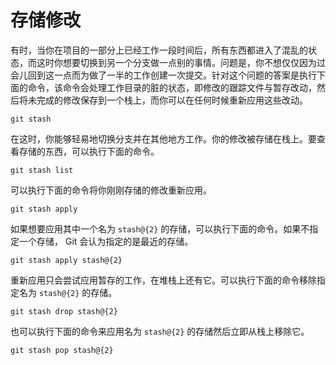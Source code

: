 # 存储修改

有时，当你在项目的一部分上已经工作一段时间后，所有东西都进入了混乱的状态，而这时你想要切换到另一个分支做一点别的事情。问题是，你不想仅仅因为过会儿回到这一点而为做了一半的工作创建一次提交。针对这个问题的答案是执行下面的命令，该命令会处理工作目录的脏的状态，即修改的跟踪文件与暂存改动，然后将未完成的修改保存到一个栈上，而你可以在任何时候重新应用这些改动。

```shell
git stash
```

在这时，你能够轻易地切换分支并在其他地方工作。你的修改被存储在栈上。要查看存储的东西，可以执行下面的命令。

```shell
git stash list
```

可以执行下面的命令将你刚刚存储的修改重新应用。

```shell
git stash apply
```

如果想要应用其中一个名为 `stash@{2}` 的存储，可以执行下面的命令。如果不指定一个存储， Git 会认为指定的是最近的存储。

```shell
git stash apply stash@{2}
```

重新应用只会尝试应用暂存的工作，在堆栈上还有它。可以执行下面的命令移除指定名为 `stash@{2}` 的存储。

```shell
git stash drop stash@{2}
```

也可以执行下面的命令来应用名为 `stash@{2}` 的存储然后立即从栈上移除它。

```shell
git stash pop stash@{2}
```

